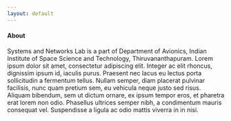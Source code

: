 ```yaml
---
layout: default
---
```


#### About 

Systems and Networks Lab is a part of Department of Avionics, Indian 
Institute of Space Science and Technology, Thiruvananthapuram. Lorem 
ipsum dolor sit amet, consectetur adipiscing elit. Integer ac elit 
rhoncus, dignissim ipsum id, iaculis purus. Praesent nec lacus eu 
lectus porta sollicitudin a fermentum tellus. Nullam semper, diam 
placerat pulvinar facilisis, nunc quam pretium sem, eu vehicula 
neque justo sed risus. Aliquam bibendum, sem ut dictum ornare, ex 
ipsum tempor eros, et pharetra erat lorem non odio. Phasellus 
ultrices semper nibh, a condimentum mauris consequat vel. 
Suspendisse a ligula ac odio mattis viverra in in nisi. 
